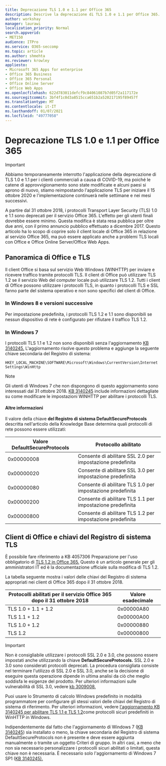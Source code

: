 ```yaml
---
title: Deprecazione TLS 1.0 e 1.1 per Office 365
description: Descrive la deprecazione di TLS 1.0 e 1.1 per Office 365.
author: workshay
manager: laurawi
localization_priority: Normal
search.appverid:
- MET150
audience: ITPro
ms.service: O365-seccomp
ms.topic: article
ms.author: shmehta
ms.reviewer: krowley
appliesto:
- Microsoft 365 Apps for enterprise
- Office 365 Business
- Office 365 Personal
- Office Online Server
- Office Web Apps
ms.openlocfilehash: 622d783011defcf9c84061087b7d05f2a117172e
ms.sourcegitcommit: 3bf4f1c0d3a8515cca651b2a520217195f89457f
ms.translationtype: MT
ms.contentlocale: it-IT
ms.lasthandoff: 01/07/2021
ms.locfileid: "49777058"
---
```

# <a name="tls-10-and-11-deprecation-for-office-365"></a>Deprecazione TLS 1.0 e 1.1 per Office 365
> [!IMPORTANT]
> Abbiamo temporaneamente interrotto l'applicazione della deprecazione di TLS 1.0 e 1.1 per i clienti commerciali a causa di COVID-19, ma poiché le catene di approvvigionamento sono state modificate e alcuni paesi si aprono di nuovo, stiamo reimpostando l'applicazione TLS per iniziare il 15 ottobre 2020 e l'implementazione continuerà nelle settimane e nei mesi successivi. 

A partire dal 31 ottobre 2018, i protocolli Transport Layer Security (TLS) 1.0 e 1.1 sono deprecati per il servizio Office 365. L'effetto per gli utenti finali dovrebbe essere minimo. Questa modifica è stata resa pubblica per oltre due anni, con il primo annuncio pubblico effettuato a dicembre 2017. Questo articolo ha lo scopo di coprire solo il client locale di Office 365 in relazione al servizio Office 365, ma può essere applicato anche a problemi TLS locali con Office e Office Online Server/Office Web Apps.

## <a name="office-and-tls-overview"></a>Panoramica di Office e TLS

Il client Office si basa sul servizio Web Windows (WINHTTP) per inviare e ricevere traffico tramite protocolli TLS. Il client di Office può utilizzare TLS 1.2 se il servizio Web del computer locale può utilizzare TLS 1.2. Tutti i client di Office possono utilizzare i protocolli TLS, in quanto i protocolli TLS e SSL fanno parte del sistema operativo e non sono specifici del client di Office.

### <a name="on-windows-8-and-later-versions"></a>In Windows 8 e versioni successive

Per impostazione predefinita, i protocolli TLS 1.2 e 1.1 sono disponibili se nessun dispositivo di rete è configurato per rifiutare il traffico TLS 1.2.

### <a name="on-windows-7"></a>In Windows 7

I protocolli TLS 1.1 e 1.2 non sono disponibili senza l'aggiornamento [KB 3140245.](https://support.microsoft.com/help/3140245) L'aggiornamento risolve questo problema e aggiunge la seguente chiave secondaria del Registro di sistema:

```console
HKEY_LOCAL_MACHINE\SOFTWARE\Microsoft\Windows\CurrentVersion\Internet Settings\WinHttp
```

> [!NOTE]
> Gli utenti di Windows 7 che non dispongono di questo aggiornamento sono interessati dal 31 ottobre 2018. [KB 3140245](https://support.microsoft.com/help/3140245) include informazioni dettagliate su come modificare le impostazioni WINHTTP per abilitare i protocolli TLS.

#### <a name="more-information"></a>Altre informazioni

Il valore della chiave **del Registro di sistema DefaultSecureProtocols** descritta nell'articolo della Knowledge Base determina quali protocolli di rete possono essere utilizzati:

|Valore DefaultSecureProtocols|Protocollo abilitato|
|-|-|
|0x00000008|Consente di abilitare SSL 2.0 per impostazione predefinita|
|0x00000020|Consente di abilitare SSL 3.0 per impostazione predefinita|
|0x00000080|Consente di abilitare TLS 1.0 per impostazione predefinita|
|0x00000200|Consente di abilitare TLS 1.1 per impostazione predefinita|
|0x00000800|Consente di abilitare TLS 1.2 per impostazione predefinita|

## <a name="office-clients-and-tls-registry-keys"></a>Client di Office e chiavi del Registro di sistema TLS

È possibile fare riferimento a KB 4057306 Preparazione per l'uso obbligatorio di [TLS 1.2 in Office 365.](https://support.microsoft.com/help/4057306) Questo è un articolo generale per gli amministratori IT ed è la documentazione ufficiale sulla modifica di TLS 1.2.

La tabella seguente mostra i valori delle chiavi del Registro di sistema appropriati nei client di Office 365 dopo il 31 ottobre 2018.

|Protocolli abilitati per il servizio Office 365 dopo il 31 ottobre 2018|Valore esadecimale|
|-|-|
|TLS 1.0 + 1.1 + 1.2|0x00000A80|
|TLS 1.1 + 1.2|0x00000A00|
|TLS 1.0 + 1.2|0x00000880|
|TLS 1.2|0x00000800|

> [!IMPORTANT]
> Non è consigliabile utilizzare i protocolli SSL 2.0 e 3.0, che possono essere impostati anche utilizzando la chiave **DefaultSecureProtocols.** SSL 2.0 e 3.0 sono considerati protocolli deprecati. La procedura consigliata consiste nel terminare l'utilizzo di SSL 2.0 e SSL 3.0, anche se la decisione di eseguire questa operazione dipende in ultima analisi da ciò che meglio soddisfa le esigenze del prodotto. Per ulteriori informazioni sulle vulnerabilità di SSL 3.0, vedere [kb 3009008.](https://support.microsoft.com/help/3009008)

Puoi usare lo Strumento di calcolo Windows predefinito in modalità programmatore per configurare gli stessi valori delle chiavi del Registro di sistema di riferimento. Per ulteriori informazioni, vedere [l'aggiornamento KB 3140245 per abilitare TLS 1.1 e TLS 1.2](https://support.microsoft.com/help/3140245)come protocolli sicuri predefiniti in WinHTTP in Windows.

Indipendentemente dal fatto che l'aggiornamento di Windows 7 ([KB 3140245](https://support.microsoft.com/help/3140245)) sia installato o meno, la chiave secondaria del Registro di sistema DefaultSecureProtocols non è presente e deve essere aggiunta manualmente o tramite un oggetto Criteri di gruppo. In altri casi, a meno che non sia necessario personalizzare i protocolli sicuri abilitati o limitati, questa chiave non è necessaria. È necessario solo l'aggiornamento di Windows 7 SP1 ([KB 3140245).](https://support.microsoft.com/help/3140245)
